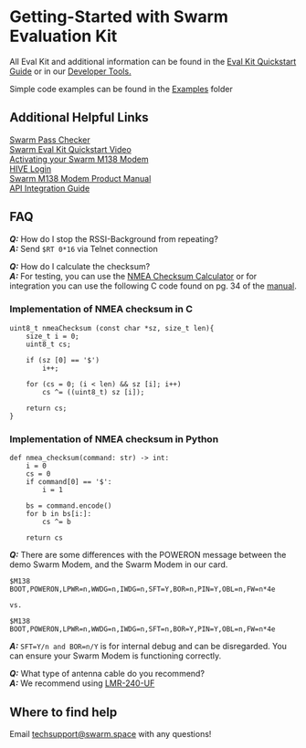 # Getting-Started with Swarm Evaluation Kit

All Eval Kit and additional information can be found in the [Eval Kit Quickstart Guide](https://swarm.space/swarm-eval-kit-quickstart-guide/) or in our [Developer Tools.](https://swarm.space/developertools/)

Simple code examples can be found in the [Examples](https://github.com/Swarm-Technologies/Getting-Started/tree/main/EVAL01/Code%20Examples) folder

## Additional Helpful Links

[Swarm Pass Checker](https://kube.tools.swarm.space/pass-checker/)\
[Swarm Eval Kit Quickstart Video](https://youtu.be/zJMWd1PM13E)\
[Activating your Swarm M138 Modem](https://swarm.space/activating-your-swarm-m138-modem/)\
[HIVE Login](https://bumblebee.hive.swarm.space/hive/ui/login)\
[Swarm M138 Modem Product Manual](https://swarm.space/swarm-m138-modem-product-manual/)\
[API Integration Guide](https://swarm.space/swarm-hive-api-integration-guide/)

## FAQ

***Q:*** How do I stop the RSSI-Background from repeating?\
***A:*** Send `$RT 0*16` via Telnet connection

***Q:*** How do I calculate the checksum?\
***A:*** For testing, you can use the [NMEA Checksum Calculator](https://nmeachecksum.eqth.net/) or for integration you can use the following C code found on pg. 34 of the [manual](https://swarm.space/swarm-m138-modem-product-manual/).
### Implementation of NMEA checksum in C
```
uint8_t nmeaChecksum (const char *sz, size_t len){
    size_t i = 0;
    uint8_t cs;

    if (sz [0] == '$')
        i++;

    for (cs = 0; (i < len) && sz [i]; i++)
        cs ^= ((uint8_t) sz [i]);

    return cs;
}
```
### Implementation of NMEA checksum in Python
```
def nmea_checksum(command: str) -> int:
    i = 0
    cs = 0
    if command[0] == '$':
        i = 1

    bs = command.encode()
    for b in bs[i:]:
        cs ^= b

    return cs
```
***Q:*** There are some differences with the POWERON message between the demo Swarm Modem, and the Swarm Modem in our card. 
```
$M138 BOOT,POWERON,LPWR=n,WWDG=n,IWDG=n,SFT=Y,BOR=n,PIN=Y,OBL=n,FW=n*4e

vs. 

$M138 BOOT,POWERON,LPWR=n,WWDG=n,IWDG=n,SFT=n,BOR=Y,PIN=Y,OBL=n,FW=n*4e
```
***A:*** `SFT=Y/n and BOR=n/Y` is for internal debug and can be disregarded. You can ensure your Swarm Modem is functioning correctly.

***Q:*** What type of antenna cable do you recommend?\
***A:*** We recommend using [LMR-240-UF](https://www.timesmicrowave.com/Products/Cables/LMR_%C2%AE_High_Performance_/LMR%C2%AE_Ultra_Flex/LMR%C2%AE-240-UF/) 

## Where to find help

Email [techsupport@swarm.space](techsupport@swarm.space) with any questions!







